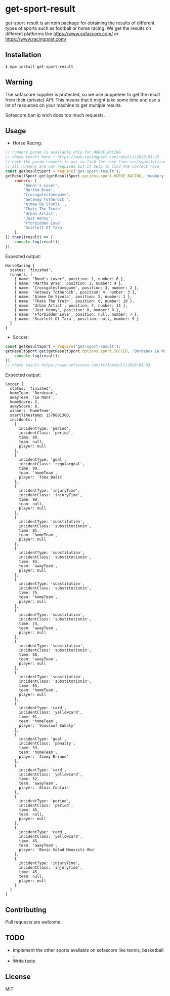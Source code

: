 # get-sport-result
get-sport-result is an npm package for obtaining the results of different types of sports such as football or horse racing.
We get the results on different platforms like https://www.sofascore.com/ or https://www.racingpost.com/

## Installation
```
$ npm install get-sport-result
```

## Warning
The sofascore supplier is protected, so we use puppeteer to get the result from their (private) API.
This means that it might take some time and use a lot of resources on your machine to get multiple results.

Sofascore ban ip wich does too much requests.

## Usage
- Horse Racing:
```javascript
// runners param is available only for HORSE_RACING
// check result here : https://www.racingpost.com/results/2020-01-15
// here the param runners is use to find the race (see src/supplier/racingpost.js)
// all runners are not required but it help to find the correct race
const getResultSport = require('get-sport-result');
getResultSport.get(getResultSport.options.sport.HORSE_RACING, 'newbury', new Date('2020-01-15'), {
    runners: [
        'Bond\'s Lover',
        'Martha Brae',
        'Crossgalesfamegame',
        'Getaway Totherock ',
        'Aimee De Sivola ',
        'Thats The Truth',
        'Urban Artist',
        'Just Henny',
        'Fforbidden Love',
        'Scarlett Of Tara'
    ],
}).then((result) => {
    console.log(result);
});
```
Expected output:
```
HorseRacing {
  status: 'finished',
  runners: [
    { name: "Bond's Lover", position: 1, number: 6 },
    { name: 'Martha Brae', position: 2, number: 4 },
    { name: 'Crossgalesfamegame', position: 3, number: 2 },
    { name: 'Getaway Totherock', position: 4, number: 3 },
    { name: 'Aimee De Sivola', position: 5, number: 1 },
    { name: 'Thats The Truth', position: 6, number: 10 },
    { name: 'Urban Artist', position: 7, number: 11 },
    { name: 'Just Henny', position: 8, number: 8 },
    { name: 'Fforbidden Love', position: null, number: 7 },
    { name: 'Scarlett Of Tara', position: null, number: 9 }
  ]
}

```

- Soccer:
```javascript
const getResultSport = require('get-sport-result');
getResultSport.get(getResultSport.options.sport.SOCCER, 'Bordeaux Le Mans', new Date('2020-01-03')).then((result) => {
    console.log(result);
});
// check result https://www.sofascore.com/fr/football/2020-01-03
```
Expected output:
```
Soccer {
  status: 'finished',
  homeTeam: 'Bordeaux',
  awayTeam: 'Le Mans',
  homeScore: 2,
  awayScore: 0,
  winner: 'homeTeam',
  startTimestamp: 1578081300,
  incidents: [
    {
      incidentType: 'period',
      incidentClass: 'period',
      time: 90,
      team: null,
      player: null
    },
    {
      incidentType: 'goal',
      incidentClass: 'regulargoal',
      time: 90,
      team: 'homeTeam',
      player: 'Toma Bašić'
    },
    {
      incidentType: 'injuryTime',
      incidentClass: 'injuryTime',
      time: 90,
      team: null,
      player: null
    },
    {
      incidentType: 'substitution',
      incidentClass: 'substitutionin',
      time: 85,
      team: 'homeTeam',
      player: null
    },
    {
      incidentType: 'substitution',
      incidentClass: 'substitutionin',
      time: 83,
      team: 'awayTeam',
      player: null
    },
    {
      incidentType: 'substitution',
      incidentClass: 'substitutionin',
      time: 75,
      team: 'homeTeam',
      player: null
    },
    {
      incidentType: 'substitution',
      incidentClass: 'substitutionin',
      time: 74,
      team: 'awayTeam',
      player: null
    },
    {
      incidentType: 'substitution',
      incidentClass: 'substitutionin',
      time: 68,
      team: 'awayTeam',
      player: null
    },
    {
      incidentType: 'substitution',
      incidentClass: 'substitutionin',
      time: 65,
      team: 'homeTeam',
      player: null
    },
    {
      incidentType: 'card',
      incidentClass: 'yellowcard',
      time: 61,
      team: 'homeTeam',
      player: 'Youssouf Sabaly'
    },
    {
      incidentType: 'goal',
      incidentClass: 'penalty',
      time: 53,
      team: 'homeTeam',
      player: 'Jimmy Briand'
    },
    {
      incidentType: 'card',
      incidentClass: 'yellowcard',
      time: 52,
      team: 'awayTeam',
      player: 'Alois Confais'
    },
    {
      incidentType: 'period',
      incidentClass: 'period',
      time: 45,
      team: null,
      player: null
    },
    {
      incidentType: 'card',
      incidentClass: 'yellowcard',
      time: 45,
      team: 'awayTeam',
      player: 'Bevic Selad Moussiti Oko'
    },
    {
      incidentType: 'injuryTime',
      incidentClass: 'injuryTime',
      time: 45,
      team: null,
      player: null
    }
  ]
}
```

## Contributing
Pull requests are welcome.

## TODO
- Implement the other sports available on sofascore like tennis, basketball ...
- Write tests

## License
MIT